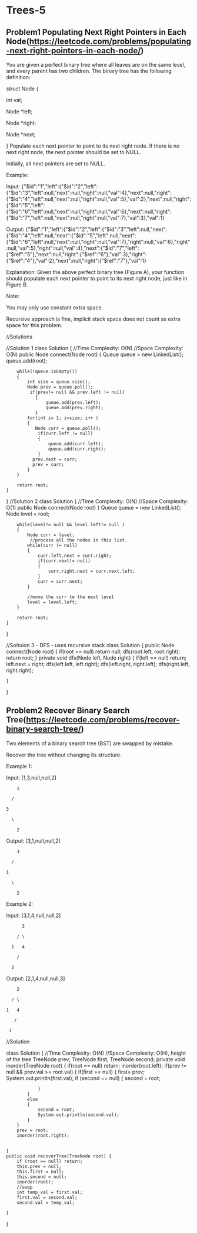 # Trees-5

## Problem1 Populating Next Right Pointers in Each Node(https://leetcode.com/problems/populating-next-right-pointers-in-each-node/)

You are given a perfect binary tree where all leaves are on the same level, and every parent has two children. The binary tree has the 
following definition:

struct Node {

  int val;

  Node *left;

  Node *right;

  Node *next;

}
Populate each next pointer to point to its next right node. If there is no next right node, the next pointer should be set to NULL.

Initially, all next pointers are set to NULL.

Example:



Input: {"$id":"1","left":{"$id":"2","left":{"$id":"3","left":null,"next":null,"right":null,"val":4},"next":null,"right":{"$id":"4","left":null,"next":null,"right":null,"val":5},"val":2},"next":null,"right":{"$id":"5","left":{"$id":"6","left":null,"next":null,"right":null,"val":6},"next":null,"right":{"$id":"7","left":null,"next":null,"right":null,"val":7},"val":3},"val":1}

Output: {"$id":"1","left":{"$id":"2","left":{"$id":"3","left":null,"next":{"$id":"4","left":null,"next":{"$id":"5","left":null,"next":{"$id":"6","left":null,"next":null,"right":null,"val":7},"right":null,"val":6},"right":null,"val":5},"right":null,"val":4},"next":{"$id":"7","left":{"$ref":"5"},"next":null,"right":{"$ref":"6"},"val":3},"right":{"$ref":"4"},"val":2},"next":null,"right":{"$ref":"7"},"val":1}

Explanation: Given the above perfect binary tree (Figure A), your function should populate each next pointer to point to its next right 
node, just like in Figure B.

Note:

You may only use constant extra space.

Recursive approach is fine, implicit stack space does not count as extra space for this problem.

//Solutions 

//Solution 1 
class Solution {
    //Time Complexity: O(N)
    //Space Complexity: O(N)
    public Node connect(Node root) {
        Queue<Node> queue = new LinkedList<Node>();
        queue.add(root);
        
        while(!queue.isEmpty())
        {
            int size = queue.size();
            Node prev = queue.poll();
             if(prev!= null && prev.left != null)
               {
                   queue.add(prev.left);
                   queue.add(prev.right);
               }
            for(int i= 1; i<size; i++ )
            {
               Node curr = queue.poll();
                if(curr.left != null)
                {
                    queue.add(curr.left);
                    queue.add(curr.right);
                }
              prev.next = curr;
              prev = curr;
            }
        }
        
        return root;
    }
}
//Solution 2
class Solution {
    //Time Complexity: O(N)
    //Space Complexity: O(1)
    public Node connect(Node root) {
        Queue<Node> queue = new LinkedList<Node>();
        Node level = root;
        
        while(level!= null && level.left!= null )
        {
            Node curr = level;
             //process all the nodes in this list. 
            while(curr != null)
            {
                curr.left.next = curr.right;
                if(curr.next!= null)
                {
                    curr.right.next = curr.next.left;
                }
                curr = curr.next;
            }
            
            //move the curr to the next level
            level = level.left;
        }
        
        return root;
    }
}

//Soltuion 3  - DFS - uses recursive stack
class Solution {
    public Node connect(Node root) {
        if(root == null) return null;
        dfs(root.left, root.right);
        return root;
    }
    private void dfs(Node left, Node right)
    {
        if(left == null) return;
        left.next = right;
        dfs(left.left, left.right);
        dfs(left.right, right.left);
        dfs(right.left, right.right);
        
    }
}

## Problem2 Recover Binary Search Tree(https://leetcode.com/problems/recover-binary-search-tree/)

Two elements of a binary search tree (BST) are swapped by mistake.

Recover the tree without changing its structure.

Example 1:

Input: [1,3,null,null,2]


        1

      /

    3

      \

        2

Output: [3,1,null,null,2]


        3

      /

    1

      \

        2
Example 2:

Input: [3,1,4,null,null,2]


          3

        / \

      1   4

        /

      2

Output: [2,1,4,null,null,3]


        2

      / \

    1   4

       /

     3

//Solution 

class Solution {
    //Time Complexity: O(N)
    //Space Complexity: O(H), height of the tree
    TreeNode prev;
    TreeNode first;
    TreeNode second;
    private void inorder(TreeNode root)
    {
        if(root == null) return;
        inorder(root.left);
        if(prev != null && prev.val >= root.val)
        {
            if(first == null)
            {
                first= prev;
                System.out.println(first.val);
                if (second == null)
                {
                    second = root;
                    
                }
            }
            else
            {
                second = root;
                System.out.println(second.val);
            }
        }
        prev = root;
        inorder(root.right);
        
        
    }
    public void recoverTree(TreeNode root) {
        if (root == null) return;
        this.prev = null;
        this.first = null;
        this.second = null;
        inorder(root);
        //swap
        int temp_val = first.val;
        first.val = second.val;
        second.val = temp_val;
            
    }
}